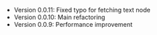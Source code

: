* Version 0.0.11: Fixed typo for fetching text node
* Version 0.0.10: Main refactoring
* Version 0.0.9: Performance improvement